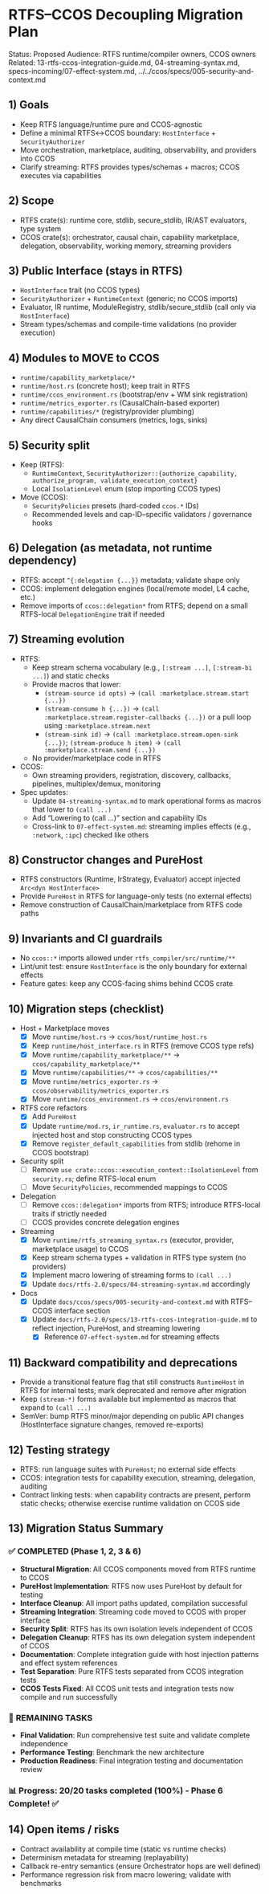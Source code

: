 # RTFS–CCOS Decoupling Migration Plan

Status: Proposed
Audience: RTFS runtime/compiler owners, CCOS owners
Related: 13-rtfs-ccos-integration-guide.md, 04-streaming-syntax.md, specs-incoming/07-effect-system.md, ../../ccos/specs/005-security-and-context.md

## 1) Goals
- Keep RTFS language/runtime pure and CCOS-agnostic
- Define a minimal RTFS↔CCOS boundary: `HostInterface` + `SecurityAuthorizer`
- Move orchestration, marketplace, auditing, observability, and providers into CCOS
- Clarify streaming: RTFS provides types/schemas + macros; CCOS executes via capabilities

## 2) Scope
- RTFS crate(s): runtime core, stdlib, secure_stdlib, IR/AST evaluators, type system
- CCOS crate(s): orchestrator, causal chain, capability marketplace, delegation, observability, working memory, streaming providers

## 3) Public Interface (stays in RTFS)
- `HostInterface` trait (no CCOS types)
- `SecurityAuthorizer` + `RuntimeContext` (generic; no CCOS imports)
- Evaluator, IR runtime, ModuleRegistry, stdlib/secure_stdlib (call only via `HostInterface`)
- Stream types/schemas and compile-time validations (no provider execution)

## 4) Modules to MOVE to CCOS
- `runtime/capability_marketplace/*`
- `runtime/host.rs` (concrete host); keep trait in RTFS
- `runtime/ccos_environment.rs` (bootstrap/env + WM sink registration)
- `runtime/metrics_exporter.rs` (CausalChain-based exporter)
- `runtime/capabilities/*` (registry/provider plumbing)
- Any direct CausalChain consumers (metrics, logs, sinks)

## 5) Security split
- Keep (RTFS):
  - `RuntimeContext`, `SecurityAuthorizer::{authorize_capability, authorize_program, validate_execution_context}`
  - Local `IsolationLevel` enum (stop importing CCOS types)
- Move (CCOS):
  - `SecurityPolicies` presets (hard-coded `ccos.*` IDs)
  - Recommended levels and cap-ID–specific validators / governance hooks

## 6) Delegation (as metadata, not runtime dependency)
- RTFS: accept `^{:delegation {...}}` metadata; validate shape only
- CCOS: implement delegation engines (local/remote model, L4 cache, etc.)
- Remove imports of `ccos::delegation*` from RTFS; depend on a small RTFS-local `DelegationEngine` trait if needed

## 7) Streaming evolution
- RTFS:
  - Keep stream schema vocabulary (e.g., `[:stream ...]`, `[:stream-bi ...]`) and static checks
  - Provide macros that lower:
    - `(stream-source id opts)` → `(call :marketplace.stream.start {...})`
    - `(stream-consume h {...})` → `(call :marketplace.stream.register-callbacks {...})` or a pull loop using `:marketplace.stream.next`
    - `(stream-sink id)` → `(call :marketplace.stream.open-sink {...})`; `(stream-produce h item)` → `(call :marketplace.stream.send {...})`
  - No provider/marketplace code in RTFS
- CCOS:
  - Own streaming providers, registration, discovery, callbacks, pipelines, multiplex/demux, monitoring
- Spec updates:
  - Update `04-streaming-syntax.md` to mark operational forms as macros that lower to `(call ...)`
  - Add “Lowering to (call ...)” section and capability IDs
  - Cross-link to `07-effect-system.md`: streaming implies effects (e.g., `:network`, `:ipc`) checked like others

## 8) Constructor changes and PureHost
- RTFS constructors (Runtime, IrStrategy, Evaluator) accept injected `Arc<dyn HostInterface>`
- Provide `PureHost` in RTFS for language-only tests (no external effects)
- Remove construction of CausalChain/marketplace from RTFS code paths

## 9) Invariants and CI guardrails
- No `ccos::*` imports allowed under `rtfs_compiler/src/runtime/**`
- Lint/unit test: ensure `HostInterface` is the only boundary for external effects
- Feature gates: keep any CCOS-facing shims behind CCOS crate

## 10) Migration steps (checklist)
- Host + Marketplace moves
  - [x] Move `runtime/host.rs` → `ccos/host/runtime_host.rs`
  - [x] Keep `runtime/host_interface.rs` in RTFS (remove CCOS type refs)
  - [x] Move `runtime/capability_marketplace/**` → `ccos/capability_marketplace/**`
  - [x] Move `runtime/capabilities/**` → `ccos/capabilities/**`
  - [x] Move `runtime/metrics_exporter.rs` → `ccos/observability/metrics_exporter.rs`
  - [x] Move `runtime/ccos_environment.rs` → `ccos/environment.rs`
- RTFS core refactors
  - [x] Add `PureHost`
  - [x] Update `runtime/mod.rs`, `ir_runtime.rs`, `evaluator.rs` to accept injected host and stop constructing CCOS types
  - [x] Remove `register_default_capabilities` from stdlib (rehome in CCOS bootstrap)
- Security split
  - [ ] Remove `use crate::ccos::execution_context::IsolationLevel` from `security.rs`; define RTFS-local enum
  - [ ] Move `SecurityPolicies`, recommended mappings to CCOS
- Delegation
  - [ ] Remove `ccos::delegation*` imports from RTFS; introduce RTFS-local traits if strictly needed
  - [ ] CCOS provides concrete delegation engines
- Streaming
  - [x] Move `runtime/rtfs_streaming_syntax.rs` (executor, provider, marketplace usage) to CCOS
  - [x] Keep stream schema types + validation in RTFS type system (no providers)
  - [x] Implement macro lowering of streaming forms to `(call ...)`
  - [x] Update `docs/rtfs-2.0/specs/04-streaming-syntax.md` accordingly
- Docs
  - [x] Update `docs/ccos/specs/005-security-and-context.md` with RTFS–CCOS interface section
  - [x] Update `docs/rtfs-2.0/specs/13-rtfs-ccos-integration-guide.md` to reflect injection, PureHost, and streaming lowering
    - [x] Reference `07-effect-system.md` for streaming effects

## 11) Backward compatibility and deprecations
- Provide a transitional feature flag that still constructs `RuntimeHost` in RTFS for internal tests; mark deprecated and remove after migration
- Keep `(stream-*)` forms available but implemented as macros that expand to `(call ...)`
- SemVer: bump RTFS minor/major depending on public API changes (HostInterface signature changes, removed re-exports)

## 12) Testing strategy
- RTFS: run language suites with `PureHost`; no external side effects
- CCOS: integration tests for capability execution, streaming, delegation, auditing
- Contract linking tests: when capability contracts are present, perform static checks; otherwise exercise runtime validation on CCOS side

## 13) Migration Status Summary

### ✅ **COMPLETED (Phase 1, 2, 3 & 6)**
- **Structural Migration**: All CCOS components moved from RTFS runtime to CCOS
- **PureHost Implementation**: RTFS now uses PureHost by default for testing
- **Interface Cleanup**: All import paths updated, compilation successful
- **Streaming Integration**: Streaming code moved to CCOS with proper interface
- **Security Split**: RTFS has its own isolation levels independent of CCOS
- **Delegation Cleanup**: RTFS has its own delegation system independent of CCOS
- **Documentation**: Complete integration guide with host injection patterns and effect system references
- **Test Separation**: Pure RTFS tests separated from CCOS integration tests
- **CCOS Tests Fixed**: All CCOS unit tests and integration tests now compile and run successfully

### 🔄 **REMAINING TASKS**
- **Final Validation**: Run comprehensive test suite and validate complete independence
- **Performance Testing**: Benchmark the new architecture
- **Production Readiness**: Final integration testing and documentation review

### 📊 **Progress**: 20/20 tasks completed (100%) - Phase 6 Complete! ✅

## 14) Open items / risks
- Contract availability at compile time (static vs runtime checks)
- Determinism metadata for streaming (replayability)
- Callback re-entry semantics (ensure Orchestrator hops are well defined)
- Performance regression risk from macro lowering; validate with benchmarks

